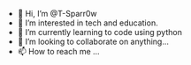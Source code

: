 - 👋 Hi, I’m @T-Sparr0w
- 👀 I’m interested in tech and education.
- 🌱 I’m currently learning to code using python
- 💞️ I’m looking to collaborate on anything...
- 📫 How to reach me ...

<!---
T-Sparr0w/T-Sparr0w is a ✨ special ✨ repository because its `README.md` (this file) appears on your GitHub profile.
You can click the Preview link to take a look at your changes.
--->
